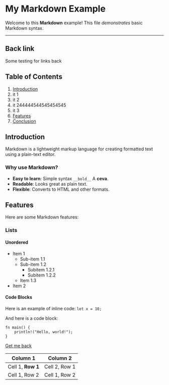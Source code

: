 # My Markdown Example

Welcome to this **Markdown** example! This file *demonstrates* basic Markdown syntax.

---
## Back link
Some testing for links back 

## Table of Contents

1. [Introduction](#introduction)
 1. it 1
 2. it 2
 3. it 244444544545454545
  1. it 3
2. [Features](#features)
3. [Conclusion](#conclusion)

## Introduction

Markdown is a lightweight markup language for creating formatted text using a plain-text editor.

### Why use Markdown?

- **Easy to learn**: Simple syntax `__bold__` A **ceva**.
- __Readable__: Looks great as plain text.
- **Flexible**: Converts to HTML and other formats.

## Features

Here are some Markdown features:

### Lists

#### Unordered

- Item 1
  - Sub-item 1.1
  - Sub-item 1.2
    - Subitem 1.2.1
    - Subitem 1.2.2
  - Item 1.3
- Item 2

#### Code Blocks

Here is an example of inline code: `let x = 10;`

And here is a code block:

```
fn main() {
    println!("Hello, world!");
}
```
[Get me back](#back-link)

| Column 1 | Column 2|
| - | --- |
| Cell 1, __Row 1__ | Cell 2, Row 1 |
| Cell 1, Row 2 | Cell 1, Row 2 |
